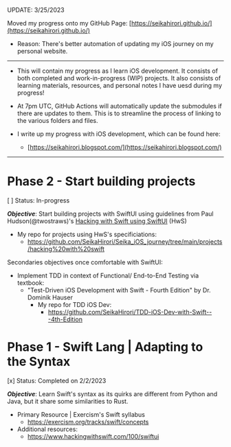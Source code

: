 UPDATE: 3/25/2023

Moved my progress onto my GitHub Page: [https://seikahirori.github.io/](https://seikahirori.github.io/)
- Reason: There's better automation of updating my iOS journey on my personal website.

---

- This will contain my progress as I learn iOS development. It consists of both completed and work-in-progress (WIP) projects. It also consists of learning materials, resources, and personal notes I have uesd during my progress!

- At 7pm UTC, GitHub Actions will automatically update the submodules if there are updates to them. This is to streamline the process of linking to the various folders and files.

- I write up my progress with iOS development, which can be found here: 
    - [https://seikahirori.blogspot.com/](https://seikahirori.blogspot.com/)

___
# Phase 2 - Start building projects
[ ] Status: In-progress

***Objective***: Start building projects with SwiftUI using guidelines from Paul Hudson(@twostraws)'s [Hacking with Swift using SwiftUI](https://www.hackingwithswift.com/100/swiftui) (HwS)
- My repo for projects using HwS's specificiations:
    - https://github.com/SeikaHirori/Seika_iOS_journey/tree/main/projects/hacking%20with%20swift

Secondaries objectives once comfortable with SwiftUI:
- Implement TDD in context of Functional/ End-to-End Testing via textbook:
    - "Test-Driven iOS Development with Swift - Fourth Edition" by Dr. Dominik Hauser
        - My repo for TDD iOS Dev:
            - https://github.com/SeikaHirori/TDD-iOS-Dev-with-Swift---4th-Edition


# Phase 1 - Swift Lang | Adapting to the Syntax
[x] Status: Completed on 2/2/2023

***Objective***: Learn Swift's syntax as its quirks are different from Python and Java, but it share some similarities to Rust.

- Primary Resource | Exercism's Swift syllabus
    - https://exercism.org/tracks/swift/concepts
- Additional resources:
    - https://www.hackingwithswift.com/100/swiftui
